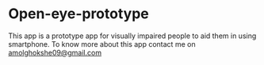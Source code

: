 # Open-eye-prototype
This app is a prototype app for visually impaired people to aid them in using smartphone. To know more about this app contact me on amolghokshe09@gmail.com 
